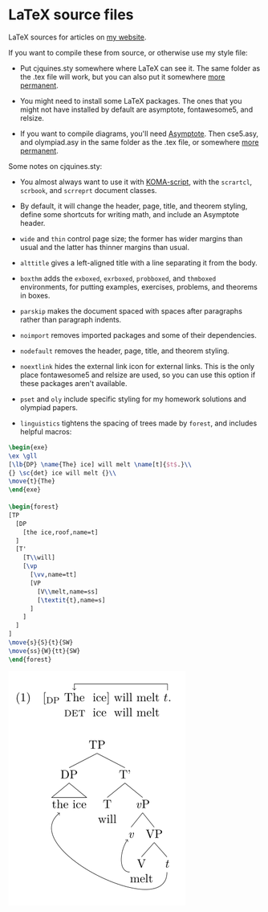 # LaTeX source files

LaTeX sources for articles on [my website](https://cjquines.com/).

If you want to compile these from source, or otherwise use my style file:

- Put cjquines.sty somewhere where LaTeX can see it. The same folder as the .tex file will work, but you can also put it somewhere [more permanent](https://tex.stackexchange.com/q/1137).

- You might need to install some LaTeX packages. The ones that you might not have installed by default are asymptote, fontawesome5, and relsize.

- If you want to compile diagrams, you'll need [Asymptote](https://asymptote.sourceforge.io/). Then cse5.asy, and olympiad.asy in the same folder as the .tex file, or somewhere [more permanent](https://asymptote.sourceforge.io/doc/Search-paths.html).

Some notes on cjquines.sty:

- You almost always want to use it with [KOMA-script](http://mirrors.ibiblio.org/CTAN/macros/latex/contrib/koma-script/doc/scrguien.pdf), with the `scrartcl`, `scrbook`, and `scrreprt` document classes.

- By default, it will change the header, page, title, and theorem styling, define some shortcuts for writing math, and include an Asymptote header.

- `wide` and `thin` control page size; the former has wider margins than usual and the latter has thinner margins than usual.

- `alttitle` gives a left-aligned title with a line separating it from the body.

- `boxthm` adds the `exboxed`, `exrboxed`, `probboxed`, and `thmboxed` environments, for putting examples, exercises, problems, and theorems in boxes.

- `parskip` makes the document spaced with spaces after paragraphs rather than paragraph indents.

- `noimport` removes imported packages and some of their dependencies.

- `nodefault` removes the header, page, title, and theorem styling.

- `noextlink` hides the external link icon for external links. This is the only place fontawesome5 and relsize are used, so you can use this option if these packages aren't available.

- `pset` and `oly` include specific styling for my homework solutions and olympiad papers.

- `linguistics` tightens the spacing of trees made by `forest`, and includes helpful macros:

```latex
\begin{exe}
\ex \gll
[\lb{DP} \name{The} ice] will melt \name[t]{$t$.}\\
{} \sc{det} ice will melt {}\\
\move{t}{The}
\end{exe}

\begin{forest}
[TP
  [DP
    [the ice,roof,name=t]
  ]
  [T'
    [T\\will]
    [\vp
      [\vv,name=tt]
      [VP
        [V\\melt,name=ss]
        [\textit{t},name=s]
      ]
    ]
  ]
]
\move{s}{S}{t}{SW}
\move{ss}{W}{tt}{SW}
\end{forest}
```

![](linguistics.png)

<!-- TODO: talk about tsqx, and clean up tsqx while we're at it -->
